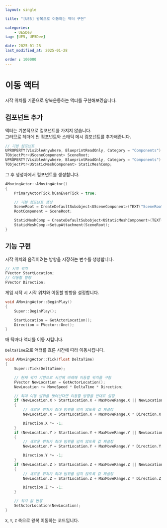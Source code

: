 ```yaml
---
layout: single

title: "[UE5] 왕복으로 이동하는 액터 구현"

categories:
    - UE5Dev
tag: [UE5, UE5Dev]

date: 2025-01-28
last_modified_at: 2025-01-28

order : 100000
---
```


# 이동 액터

시작 위치를 기준으로 왕복운동하는 액터를 구현해보겠습니다.

## 컴포넌트 추가

액터는 기본적으로 컴포넌트를 가지지 않습니다.  
그러므로 헤더에 씬 컴포넌트와 스태틱 메시 컴포넌트를 추가해줍니다.

```cpp
// 기본 컴포넌트
UPROPERTY(VisibleAnywhere, BlueprintReadOnly, Category = "Components")
TObjectPtr<USceneComponent> SceneRoot;
UPROPERTY(VisibleAnywhere, BlueprintReadOnly, Category = "Components")
TObjectPtr<UStaticMeshComponent> StaticMeshComp;
```

그 후 생성자에서 컴포넌트를 생성합니다.

```cpp
AMovingActor::AMovingActor()
{
	PrimaryActorTick.bCanEverTick = true;

	// 기본 컴포넌트 생성
	SceneRoot = CreateDefaultSubobject<USceneComponent>(TEXT("SceneRoot"));
	RootComponent = SceneRoot;

	StaticMeshComp = CreateDefaultSubobject<UStaticMeshComponent>(TEXT("StaticMesh"));
	StaticMeshComp->SetupAttachment(SceneRoot);
}
```

## 기능 구현

시작 위치와 움직이려는 방향을 저장하는 변수를 생성합니다.

```cpp
// 시작 위치
FVector StartLocation;
// 이동할 방향
FVector Direction;
```

게임 시작 시 시작 위치와 이동할 방향을 설정합니다.

```cpp
void AMovingActor::BeginPlay()
{
	Super::BeginPlay();

	StartLocation = GetActorLocation();
	Direction = FVector::One();
}
```

매 틱마다 액터를 이동 시킵니다.

`DeltaTime`으로 액터를 흐른 시간에 따라 이동시킵니다.

```cpp
void AMovingActor::Tick(float DeltaTime)
{
	Super::Tick(DeltaTime);

	// 현재 위치 기반으로 시간에 비례해 이동할 위치를 구함
	FVector NewLocation = GetActorLocation();
	NewLocation += MoveSpeed * DeltaTime * Direction;

	// 최대 이동 범위를 벗어난다면 이동할 방향을 반대로 설정
	if (NewLocation.X > StartLocation.X + MaxMoveRange.X || NewLocation.X < StartLocation.X - MaxMoveRange.X)
	{
		// 새로운 위치가 최대 범위를 넘지 않도록 값 재설정
		NewLocation.X = StartLocation.X + MaxMoveRange.X * Direction.X;

		Direction.X *= -1;
	}
	if (NewLocation.Y > StartLocation.Y + MaxMoveRange.Y || NewLocation.Y < StartLocation.Y - MaxMoveRange.Y)
	{
		// 새로운 위치가 최대 범위를 넘지 않도록 값 재설정
		NewLocation.Y = StartLocation.Y + MaxMoveRange.Y * Direction.Y;

		Direction.Y *= -1;
	}
	if (NewLocation.Z > StartLocation.Z + MaxMoveRange.Z || NewLocation.Z < StartLocation.Z - MaxMoveRange.Z)
	{
		// 새로운 위치가 최대 범위를 넘지 않도록 값 재설정
		NewLocation.Z = StartLocation.Z + MaxMoveRange.Z * Direction.Z;

		Direction.Z *= -1;
	}

	// 위치 값 변경
	SetActorLocation(NewLocation);
}
```

`X`, `Y`, `Z` 축으로 왕복 이동하는 코드입니다.